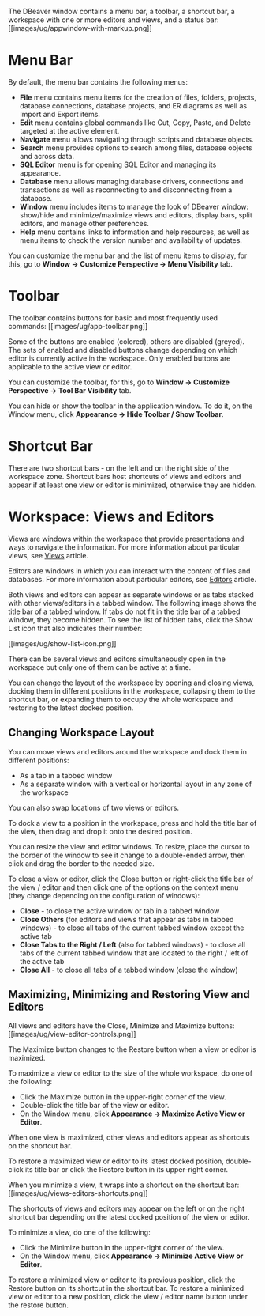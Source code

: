 The DBeaver window contains a menu bar, a toolbar, a shortcut bar, a workspace with one or more editors and views, and a status bar:
[[images/ug/appwindow-with-markup.png]]

# Menu Bar
By default, the menu bar contains the following menus:

* **File** menu contains menu items for the creation of files, folders, projects, database connections, database projects, and ER diagrams as well as Import and Export items.  
* **Edit** menu contains global commands like Cut, Copy, Paste, and Delete targeted at the active element.
* **Navigate** menu allows navigating through scripts and database objects.
* **Search** menu provides options to search among files, database objects and across data.
* **SQL Editor** menu is for opening SQL Editor and managing its appearance.
* **Database** menu allows managing database drivers, connections and transactions as well as reconnecting to and disconnecting from a database.
* **Window** menu includes items to manage the look of DBeaver window: show/hide and minimize/maximize views and editors, display bars, split editors, and manage other preferences.
* **Help** menu contains links to information and help resources, as well as menu items to check the version number and availability of updates.

You can customize the menu bar and the list of menu items to display, for this, go to **Window -> Customize Perspective -> Menu Visibility** tab.

# Toolbar
The toolbar contains buttons for basic and most frequently used commands:
[[images/ug/app-toolbar.png]]

Some of the buttons are enabled (colored), others are disabled (greyed). The sets of enabled and disabled buttons change depending on which editor is currently active in the workspace. Only enabled buttons are applicable to the active view or editor.

You can customize the toolbar, for this, go to **Window -> Customize Perspective -> Tool Bar Visibility** tab. 

You can hide or show the toolbar in the application window. To do it, on the Window menu, click **Appearance -> Hide  Toolbar / Show Toolbar**.

# Shortcut Bar
There are two shortcut bars - on the left and on the right side of the workspace zone. Shortcut bars host shortcuts of views and editors and appear if at least one view or editor is minimized, otherwise they are hidden.

# Workspace: Views and Editors
Views are windows within the workspace that provide presentations and ways to navigate the information. For more information about particular views, see [Views](https://github.com/dbeaver/dbeaver/wiki/Views) article.

Editors are windows in which you can interact with the content of files and databases. For more information about particular editors, see [Editors](https://github.com/dbeaver/dbeaver/wiki/Editors) article.

Both views and editors can appear as separate windows or as tabs stacked with other views/editors in a tabbed window. The following image shows the title bar of a tabbed window. If tabs do not fit in the title bar of a tabbed window, they become hidden. To see the list of hidden tabs, click the Show List icon that also indicates their number:

[[images/ug/show-list-icon.png]]

There can be several views and editors simultaneously open in the workspace but only one of them can be active at a time.

You can change the layout of the workspace by opening and closing views, docking them in different positions in the workspace, collapsing them to the shortcut bar, or expanding them to occupy the whole workspace and restoring to the latest docked position.  

## Changing Workspace Layout
You can move views and editors around the workspace and dock them in different positions:
* As a tab in a tabbed window
* As a separate window with a vertical or horizontal layout in any zone of the workspace

You can also swap locations of two views or editors.

To dock a view to a position in the workspace, press and hold the title bar of the view, then drag and drop it onto the desired position. 

You can resize the view and editor windows. To resize, place the cursor to the border of the window to see it change to a double-ended arrow, then click and drag the border to the needed size.

To close a view or editor, click the Close button or right-click the title bar of the view / editor and then click one of the options on the context menu (they change depending on the configuration of windows):
* **Close** - to close the active window or tab in a tabbed window
* **Close Others** (for editors and views that appear as tabs in tabbed windows) - to close all tabs of the current tabbed window except the active tab
* **Close Tabs to the Right / Left** (also for tabbed windows) - to close all tabs of the current tabbed window that are located to the right / left of the active tab
* **Close All** - to close all tabs of a tabbed window (close the window)

## Maximizing, Minimizing and Restoring View and Editors
All views and editors have the Close, Minimize and Maximize buttons: 
[[images/ug/view-editor-controls.png]]

The Maximize button changes to the Restore button when a view or editor is maximized.

To maximize a view or editor to the size of the whole workspace, do one of the following:
* Click the Maximize button in the upper-right corner of the view.
* Double-click the title bar of the view or editor.
* On the Window menu, click **Appearance -> Maximize Active View or Editor**.

When one view is maximized, other views and editors appear as shortcuts on the shortcut bar.

To restore a maximized view or editor to its latest docked position, double-click its title bar or click the Restore button in its upper-right corner. 

When you minimize a view, it wraps into a shortcut on the shortcut bar:
[[images/ug/views-editors-shortcuts.png]]

The shortcuts of views and editors may appear on the left or on the right shortcut bar depending on the latest docked position of the view or editor.

To minimize a view, do one of the following:
* Click the Minimize button in the upper-right corner of the view.
* On the Window menu, click **Appearance -> Minimize Active View or Editor**.

To restore a minimized view or editor to its previous position, click the Restore button on its shortcut in the shortcut bar. To restore a minimized view or editor to a new position, click the view / editor name button under the restore button.
